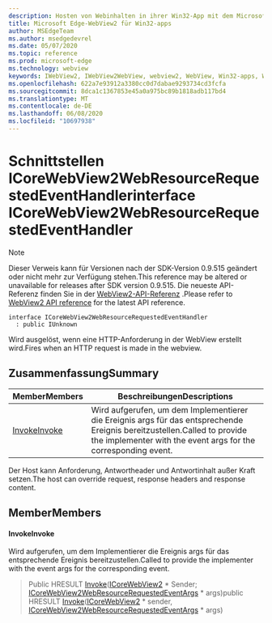 ```yaml
---
description: Hosten von Webinhalten in ihrer Win32-App mit dem Microsoft Edge WebView2-Steuerelement
title: Microsoft Edge-WebView2 für Win32-apps
author: MSEdgeTeam
ms.author: msedgedevrel
ms.date: 05/07/2020
ms.topic: reference
ms.prod: microsoft-edge
ms.technology: webview
keywords: IWebView2, IWebView2WebView, webview2, WebView, Win32-apps, Win32, Edge, ICoreWebView2, ICoreWebView2Controller, Browser-Steuerelement, Edge-HTML
ms.openlocfilehash: 622a7e93912a3380cc0d7dabae9293734cd3fcfa
ms.sourcegitcommit: 8dca1c1367853e45a0a975bc89b1818adb117bd4
ms.translationtype: MT
ms.contentlocale: de-DE
ms.lasthandoff: 06/08/2020
ms.locfileid: "10697938"
---
```

# <span data-ttu-id="cb49e-104">Schnittstellen ICoreWebView2WebResourceRequestedEventHandler</span><span class="sxs-lookup"><span data-stu-id="cb49e-104">interface ICoreWebView2WebResourceRequestedEventHandler</span></span> 

> [!NOTE]
> <span data-ttu-id="cb49e-105">Dieser Verweis kann für Versionen nach der SDK-Version 0.9.515 geändert oder nicht mehr zur Verfügung stehen.</span><span class="sxs-lookup"><span data-stu-id="cb49e-105">This reference may be altered or unavailable for releases after SDK version 0.9.515.</span></span> <span data-ttu-id="cb49e-106">Die neueste API-Referenz finden Sie in der [WebView2-API-Referenz](../../../webview2-api-reference.md) .</span><span class="sxs-lookup"><span data-stu-id="cb49e-106">Please refer to [WebView2 API reference](../../../webview2-api-reference.md) for the latest API reference.</span></span>

```
interface ICoreWebView2WebResourceRequestedEventHandler
  : public IUnknown
```

<span data-ttu-id="cb49e-107">Wird ausgelöst, wenn eine HTTP-Anforderung in der WebView erstellt wird.</span><span class="sxs-lookup"><span data-stu-id="cb49e-107">Fires when an HTTP request is made in the webview.</span></span>

## <span data-ttu-id="cb49e-108">Zusammenfassung</span><span class="sxs-lookup"><span data-stu-id="cb49e-108">Summary</span></span>

 <span data-ttu-id="cb49e-109">Member</span><span class="sxs-lookup"><span data-stu-id="cb49e-109">Members</span></span>                        | <span data-ttu-id="cb49e-110">Beschreibungen</span><span class="sxs-lookup"><span data-stu-id="cb49e-110">Descriptions</span></span>
--------------------------------|---------------------------------------------
[<span data-ttu-id="cb49e-111">Invoke</span><span class="sxs-lookup"><span data-stu-id="cb49e-111">Invoke</span></span>](#invoke) | <span data-ttu-id="cb49e-112">Wird aufgerufen, um dem Implementierer die Ereignis args für das entsprechende Ereignis bereitzustellen.</span><span class="sxs-lookup"><span data-stu-id="cb49e-112">Called to provide the implementer with the event args for the corresponding event.</span></span>

<span data-ttu-id="cb49e-113">Der Host kann Anforderung, Antwortheader und Antwortinhalt außer Kraft setzen.</span><span class="sxs-lookup"><span data-stu-id="cb49e-113">The host can override request, response headers and response content.</span></span>

## <span data-ttu-id="cb49e-114">Member</span><span class="sxs-lookup"><span data-stu-id="cb49e-114">Members</span></span>

#### <span data-ttu-id="cb49e-115">Invoke</span><span class="sxs-lookup"><span data-stu-id="cb49e-115">Invoke</span></span> 

<span data-ttu-id="cb49e-116">Wird aufgerufen, um dem Implementierer die Ereignis args für das entsprechende Ereignis bereitzustellen.</span><span class="sxs-lookup"><span data-stu-id="cb49e-116">Called to provide the implementer with the event args for the corresponding event.</span></span>

> <span data-ttu-id="cb49e-117">Public HRESULT [Invoke](#invoke)([ICoreWebView2](icorewebview2.md) \* Sender; [ICoreWebView2WebResourceRequestedEventArgs](icorewebview2webresourcerequestedeventargs.md) \* args)</span><span class="sxs-lookup"><span data-stu-id="cb49e-117">public HRESULT [Invoke](#invoke)([ICoreWebView2](icorewebview2.md) \* sender, [ICoreWebView2WebResourceRequestedEventArgs](icorewebview2webresourcerequestedeventargs.md) \* args)</span></span>

